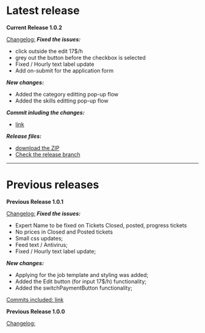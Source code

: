 <h1> Latest release </h1>

<b>Current Release 1.0.2</b>

<u>Changelog:</u>
<i><b>Fixed the issues:</b></i>
- click outside the edit 17$/h
- grey out the button before the checkbox is selected
- Fixed / Hourly text label update
- Add on-submit for the application form

<i><b>New changes:</b></i>
- Added the category editting pop-up flow
- Added the skills editting pop-up flow

<i><b>Commit inluding the changes:</b></i>
- [link](https://github.com/bkmxer/BTE-dashboard/commit/810e5f3fe2659167c01512167ce64e16775d1e3e)

<i><b>Release files:</b></i>
- [download the ZIP](https://drive.google.com/file/d/19eK89PYcDsFwVuZ_bwjBHm29UO9aGAdE/view?usp=sharing)
- [Check the release branch](https://github.com/bkmxer/BTE-dashboard/tree/release/Release-1-0-2)

<hr>

<h1> Previous releases </h1>

<b>Previous Release 1.0.1</b>

<u>Changelog:</u>
<i><b>Fixed the issues:</b></i>
- Expert Name to be fixed on Tickets Closed, posted, progress tickets
- No prices in Closed and Posted tickets
- Small css updates;
- Feed text / Antivirus;
- Fixed / Hourly text label update;

<i><b>New changes:</b></i>
- Applying for the job template and styling was added;
- Added the Edit button (for input 17$/h) functionality;
- Added the switchPaymentButton functionality;

<u>Commits included: </u>
[link](https://github.com/bkmxer/BTE-dashboard/commit/8f5f025cec14807cf808722204400882b6c3e660)



<b>Previous Release 1.0.0</b>

<u>Changelog:</u>
